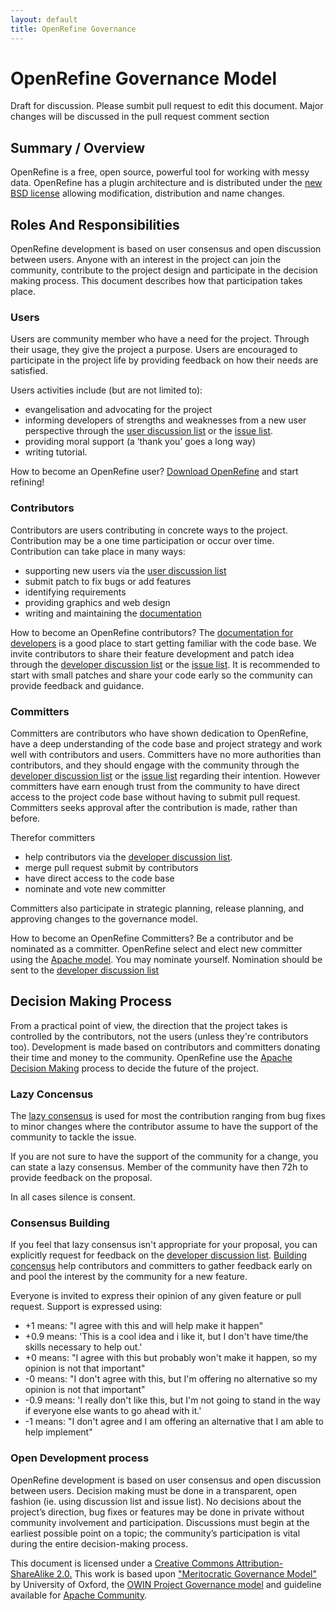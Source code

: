 ```yaml
---
layout: default
title: OpenRefine Governance
---
```

# OpenRefine Governance Model 
Draft for discussion. Please sumbit pull request to edit this document. Major changes will be discussed in the pull request comment section

## Summary / Overview 
OpenRefine is a free, open source, powerful tool for working with messy data. OpenRefine has a plugin architecture and is distributed under the [new BSD license](http://opensource.org/licenses/BSD-3-Clause) allowing modification, distribution and name changes. 

## Roles And Responsibilities
OpenRefine development is based on user consensus and open discussion between users. Anyone with an interest in the project can join the community, contribute to the project design and participate in the decision making process. This document describes how that participation takes place.

### Users
Users are community member who have a need for the project. Through their usage, they give the project a purpose. Users are encouraged to participate in the project life by providing feedback on how their needs are satisfied. 

Users activities include (but are not limited to):

- evangelisation and advocating for the project
- informing developers of strengths and weaknesses from a new user perspective through the [user discussion list](https://groups.google.com/forum/?fromgroups#!forum/openrefine) or the [issue list](https://github.com/OpenRefine/OpenRefine/issues?state=open).
- providing moral support (a ‘thank you’ goes a long way)
- writing tutorial.

How to become an OpenRefine user? [Download OpenRefine](http://openrefine.org/download.html) and start refining!

### Contributors
Contributors are users contributing in concrete ways to the project. Contribution may be a one time participation or occur over time. Contribution can take place in many ways:

- supporting new users via the [user discussion list](https://groups.google.com/forum/?fromgroups#!forum/openrefine)
- submit patch to fix bugs or add features
- identifying requirements
- providing graphics and web design
- writing and maintaining the [documentation](https://github.com/OpenRefine/OpenRefine/wiki)

How to become an OpenRefine contributors? The [documentation for developers](https://github.com/OpenRefine/OpenRefine/wiki/Documentation-For-Developers) is a good place to start getting familiar with the code base.  We invite contributors to share their feature development and patch idea through the [developer discussion list](https://groups.google.com/forum/?fromgroups#!forum/openrefine-dev) or the [issue list](https://github.com/OpenRefine/OpenRefine/issues?state=open). It is recommended to start with small patches and share your code early so the community can provide feedback and guidance.

### Committers
Committers are contributors who have shown dedication to OpenRefine, have a deep understanding of the code base and project strategy and work well with contributors and users. Committers have no more authorities than contributors, and they should engage with the community through the [developer discussion list](https://groups.google.com/forum/?fromgroups#!forum/openrefine-dev) or the [issue list](https://github.com/OpenRefine/OpenRefine/issues?state=open) regarding their intention. However committers have earn enough trust from the community to have direct access to the project code base without having to submit pull request. Committers seeks approval after the contribution is made, rather than before.
 
Therefor committers

- help contributors via the [developer discussion list](https://groups.google.com/forum/?fromgroups#!forum/openrefine-dev).
- merge pull request submit by contributors
- have direct access to the code base
- nominate and vote new committer

Committers also participate in strategic planning, release planning, and approving changes to the governance model. 

How to become an OpenRefine Committers?  Be a contributor and be nominated as a committer. OpenRefine select and elect new committer using the [Apache model](https://community.apache.org/newcommitter.html). You may nominate yourself. Nomination should be sent to the [developer discussion list](https://groups.google.com/forum/?fromgroups#!forum/openrefine-dev)


##  Decision Making Process 

From a practical point of view, the direction that the project takes is controlled by the contributors, not the users (unless they're contributors too). Development is made based on contributors and committers donating their time and money to the community. OpenRefine use the [Apache Decision Making](http://community.apache.org/committers/decisionMaking.html) process to decide the future of the project. 

### Lazy Concensus

The [lazy consensus](http://community.apache.org/committers/lazyConsensus.html) is used for most the contribution ranging from bug fixes to minor changes where the contributor assume to have the support of the community to tackle the issue.

If you are not sure to have the support of the community for a change, you can state a lazy consensus. Member of the community have then 72h to provide feedback on the proposal. 

In all cases silence is consent.  

### Consensus Building

If you feel that lazy consensus isn't appropriate for your proposal, you can explicitly request for feedback on the [developer discussion list](https://groups.google.com/forum/?fromgroups#!forum/openrefine-dev). [Building concensus](http://community.apache.org/committers/consensusBuilding.html) help contributors and committers to gather feedback early on and pool the interest by the community for a new feature.

Everyone is invited to express their opinion of any given feature or pull request. Support is expressed using:

- +1 means: "I agree with this and will help make it happen"
- +0.9 means: 'This is a cool idea and i like it, but I don't have time/the skills necessary to help out.'
- +0 means: "I agree with this but probably won't make it happen, so my opinion is not that important"
- -0 means: "I don't agree with this, but I'm offering no alternative so my opinion is not that important"
- -0.9 means: 'I really don't like this, but I'm not going to stand in the way if everyone else wants to go ahead with it.' 
- -1 means: "I don't agree and I am offering an alternative that I am able to help implement"


### Open Development process

OpenRefine development is based on user consensus and open discussion between users. Decision making must be done in a transparent, open fashion (ie. using discussion list and issue list). No decisions about the project’s direction, bug fixes or features may be done in private without community involvement and participation. Discussions must begin at the earliest possible point on a topic; the community’s participation is vital during the entire decision-making process.

This document is licensed under a [Creative Commons Attribution-ShareAlike 2.0.](http://creativecommons.org/licenses/by-sa/2.0/)
This work is based upon ["Meritocratic Governance Model"](http://www.oss-watch.ac.uk/resources/meritocraticGovernanceModel) by University of Oxford, the [OWIN Project Governance model](https://docs.google.com/document/d/1mn3dY6zNyKBU3P_TWoR-RdYpScJDbsXU2TRhwpSAha8) and guideline available for [Apache Community](http://community.apache.org).
